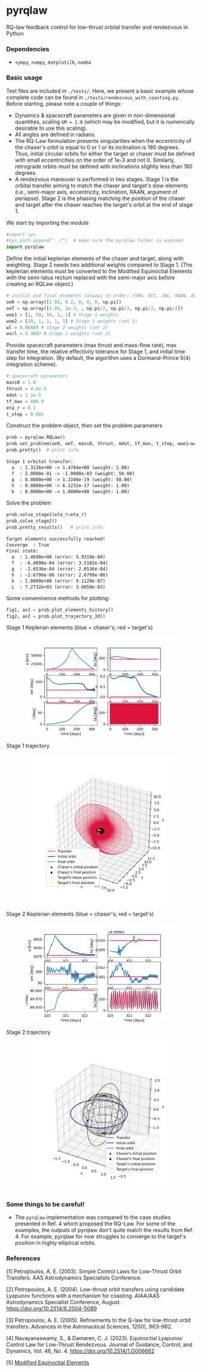 # pyrqlaw
RQ-law feedback control for low-thrust orbital transfer and rendezvous in Python

### Dependencies

- `sympy`, `numpy`, `matplotilb`, `numba`

### Basic usage

Test files are included in `./tests/`. Here, we present a basic example whose complete code can be found in `./tests/rendezvous_with_coasting.py`. Before starting, please note a couple of things:

- Dynamics & spacecraft parameters are given in non-dimensional quantities, scaling `GM = 1.0` (which may be modified, but it is numerically desirable to use this scaling). 
- All angles are defined in radians.
- The RQ-Law formulation presents singularities when the eccentricity of the chaser's orbit is equal to 0 or 1 or its inclination is 180 degrees. Thus, initial circular orbits for either the target or chaser must be defined with small eccentricities on the order of 1e-3 and not 0. Similarly, retrograde orbits must be defined with inclinations slightly less than 180 degrees.
- A rendezvous maneuver is performed in two stages. Stage 1 is the orbital transfer aiming to match the chaser and target's slow elements (i.e., semi-major axis, eccentricity, inclination, RAAN, argument of periapse). Stage 2 is the phasing matching the position of the chaser and target after the chaser reaches the target's orbit at the end of stage 1. 

We start by importing the module

```python
#import sys
#sys.path.append("../")  # make sure the pyrqlaw folder is exposed
import pyrqlaw
```

Define the initial keplerian elements of the chaser and target, along with weighting. Stage 2 needs two additional weights compared to Stage 1. (The keplerian elements must be converted to the Modified Equinoctial Elements with the semi-latus rectum replaced with the semi-major axis before creating an RQLaw object.)

```python
# initial and final elements (always in order: [SMA, ECC, INC, RAAN, AOP, TA])
oe0 = np.array([1.03, 0.2, 0, 0, 0, np.pi])
oeT = np.array([1.05, 1e-3, , np.pi/2, np.pi/2, np.pi/2, np.pi/2])
woe1 = [2, 50, 50, 1, 1] # Stage 1 weights
woe2 = [10, 1, 1, 1, 1] # Stage 2 weights (set 1)
wl = 0.06609 # Stage 2 weights (set 2)
wscl = 3.3697 # Stage 2 weights (set 2)
```

Provide spacecraft parameters (max thrust and mass-flow rate), max transfer time, the relative effectivity tolerance for Stage 1, and initial time step for integration. (By default, the algorithm uses a Dormand-Prince 5(4) integration scheme).

```python
# spacecraft parameters
mass0 = 1.0
thrust = 4.6e-5
mdot = 1.1e-5
tf_max = 400.0
eta_r = 0.1
t_step = 0.001
```

Construct the problem object, then set the problem parameters

```python
prob = pyrqlaw.RQLaw()
prob.set_problem(oe0, oeT, mass0, thrust, mdot, tf_max, t_step, woe1=woe1, wo2=wo2, wl=wl, wscl=wscl)
prob.pretty()  # print info
```

```
Stage 1 orbital transfer:
  a  : 1.3136e+00 -> 1.4704e+00 (weight: 2.00)
  f  : 2.0000e-01 -> -1.0000e-03 (weight: 50.00)
  g  : 0.0000e+00 -> 1.2246e-19 (weight: 50.00)
  h  : 0.0000e+00 -> 6.1232e-17 (weight: 1.00)
  k  : 0.0000e+00 -> 1.0000e+00 (weight: 1.00)
```

Solve the problem

```python
prob.solve_stage1(eta_r=eta_r)
prob.solve_stage2()
prob.pretty_results()   # print info
```

```
Target elements successfully reached!
Converge  : True
Final state:
  a  : 1.4698e+00 (error: 5.9319e-04)
  f  : -6.4898e-04 (error: 3.5102e-04)
  g  : -2.6536e-04 (error: 2.6536e-04)
  h  : -2.6799e-06 (error: 2.6799e-06)
  k  : 1.0000e+00 (error: 9.1120e-07)
  L  : 7.2732e+03 (error: 3.6059e-03)
```

Some conveninence methods for plotting:

```python
fig1, ax1 = prob.plot_elements_history()
fig2, ax2 = prob.plot_trajectory_3d()
```

Stage 1 Keplerian elements (blue = chaser's; red = target's)
<p align="center">
  <img src="./plots//rendezvous_with_coasting//Elements history (stage 1).png" width="400" title="transfer">
</p>

Stage 1 trajectory
<p align="center">
  <img src="./plots//rendezvous_with_coasting//Trajectory (stage 1).png" width="400" title="transfer">
</p>

Stage 2 Keplerian elements (blue = chaser's; red = target's)
<p align="center">
  <img src="./plots//rendezvous_with_coasting//Elements history (stage 2).png" width="400" title="transfer">
</p>

Stage 2 trajectory
<p align="center">
  <img src="./plots//rendezvous_with_coasting//Trajectory (stage 2).png" width="400" title="transfer">
</p>



### Some things to be careful!

- The `pyrqlaw` implementation was compared to the case studies presented in Ref. 4 which proposed the RQ-Law. For some of the examples, the outputs of pyrqlaw don't quite match the results from Ref. 4. For example, pyrqlaw for now struggles to converge to the target's position in highly elliptical orbits.


### References

[1] Petropoulos, A. E. (2003). Simple Control Laws for Low-Thrust Orbit Transfers. AAS Astrodynamics Specialists Conference.

[2] Petropoulos, A. E. (2004). Low-thrust orbit transfers using candidate Lyapunov functions with a mechanism for coasting. AIAA/AAS Astrodynamics Specialist Conference, August. https://doi.org/10.2514/6.2004-5089

[3] Petropoulos, A. E. (2005). Refinements to the Q-law for low-thrust orbit transfers. Advances in the Astronautical Sciences, 120(I), 963–982.

[4] Navayanaswamy, S., & Damaren, C. J. (2023). Equinoctial Lyapunov Control Law for Low-Thrust Rendezvous. Journal of Guidance, Control, and Dynamics, Vol. 46, No. 4. https://doi.org/10.2514/1.G006662

[5] [Modified Equinoctial Elements](https://spsweb.fltops.jpl.nasa.gov/portaldataops/mpg/MPG_Docs/Source%20Docs/EquinoctalElements-modified.pdf)
